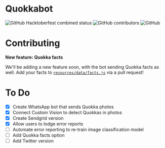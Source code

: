# Quokkabot
![GitHub Hacktoberfest combined status](https://img.shields.io/github/hacktoberfest/2020/amykapernick/quokkas)
![GitHub contributors](https://img.shields.io/github/contributors/amykapernick/quokkas)
![GitHub](https://img.shields.io/github/license/amykapernick/quokkas)

# Contributing
**New feature: Quokka facts**

We'll be adding a new feature soon, with the bot sending Quokka facts as well. Add your facts to [`resources/data/facts.js`](resources/data/facts.js) via a pull request! 


# To Do
* [x] Create WhatsApp bot that sends Quokka photos
* [x] Connect Custom Vision to detect Quokkas in photos
* [x] Create Sendgrid version
* [x] Allow users to lodge error reports
* [ ] Automate error reporting to re-train image classification model
* [ ] Add Quokka facts option
* [ ] Add Twitter version